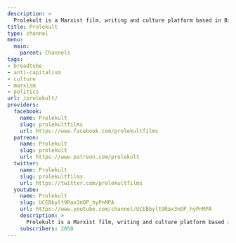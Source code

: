 ```yaml
---
description: >
  Prolekult is a Marxist film, writing and culture platform based in Birmingham, England. The project is presently run by James Bell (writing and narration) and Alex Bushell (editing and filming). The purpose of the project is to provide high-quality film content looking at world politics, culture and economics from a Marxist perspective.
title: Prolekult
type: channel
menu:
  main:
    parent: Channels
tags:
- breadtube
- anti-capitalism
- culture
- marxism
- politics
url: /prolekult/
providers:
  facebook:
    name: Prolekult
    slug: prolekultfilms
    url: https://www.facebook.com/prolekultfilms
  patreon:
    name: Prolekult
    slug: prolekult
    url: https://www.patreon.com/prolekult
  twitter:
    name: Prolekult
    slug: prolekultfilms
    url: https://twitter.com/prolekultfilms
  youtube:
    name: Prolekult
    slug: UCEBbylt9Rax3nOP_hyPnMPA
    url: https://www.youtube.com/channel/UCEBbylt9Rax3nOP_hyPnMPA
    description: >
      Prolekult is a Marxist film, writing and culture platform based in Birmingham, England. The project is presently run by James Bell (writing and narration) and Alex Bushell (editing and filming). The purpose of the project is to provide high-quality  film content looking at world politics, culture and economics from a Marxist perspective.
    subscribers: 2050
---
```

